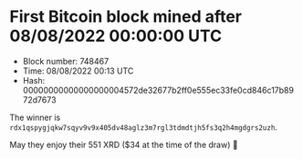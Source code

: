 # First Bitcoin block mined after 08/08/2022 00:00:00 UTC

* Block number: 748467
* Time: 08/08/2022 00:13 UTC
* Hash: 00000000000000000004572de32677b2ff0e555ec33fe0cd846c17b8972d7673

The winner is `rdx1qspygjqkw7sqyv9v9x405dv48aglz3m7rgl3tdmdtjh5fs3q2h4mgdgrs2uzh`.

May they enjoy their 551 XRD ($34 at the time of the draw) 🙏